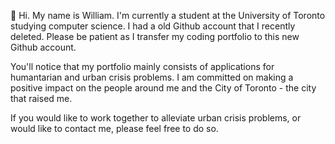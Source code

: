 👋
Hi. My name is William. I'm currently a student at the University of Toronto studying computer science.
I had a old Github account that I recently deleted. Please be patient as I transfer my coding portfolio to this new Github account.

You'll notice that my portfolio mainly consists of applications for humantarian and urban crisis problems. I am committed on making a 
positive impact on the people around me and the City of Toronto - the city that raised me.

If you would like to work together to alleviate urban crisis problems, or would like to contact me, please feel free to do so.

<!---
williamntlam/williamntlam is a ✨ special ✨ repository because its `README.md` (this file) appears on your GitHub profile.
You can click the Preview link to take a look at your changes.
--->
